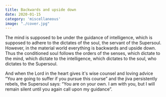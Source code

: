 ```yaml
---
title: Backwards and upside down
date: 2020-01-15
category: 'miscellaneous'
image: "./cover.jpg"
---
```


The mind is supposed to be under the guidance of intelligence, which is supposed to adhere to the dictates of the soul, the servant of the Supersoul. However, in the material world everything is backwards and upside down. Thus the conditioned soul follows the orders of the senses, which dictate to the mind, which dictate to the intelligence, which dictates to the soul, who dictates to the Supersoul.

And when the Lord in the heart gives it's wise counsel and loving advice “You are going to suffer if you pursue this course” and the jiva persistently rebels, the Supersoul says: “You are on your own. I am with you, but I will remain silent until you again call upon my guidance”.